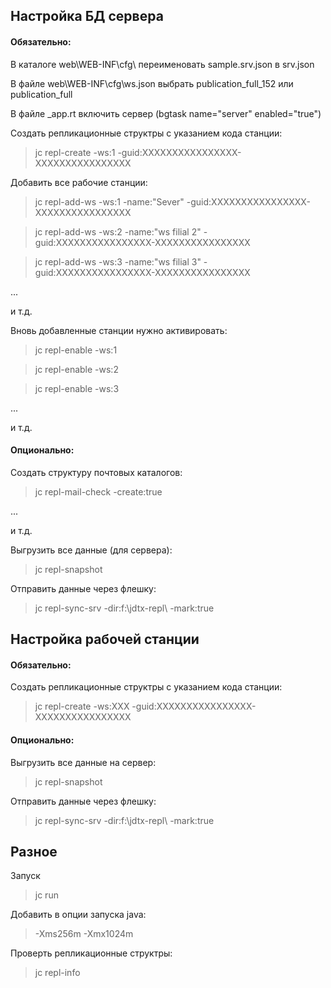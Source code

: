 ## Настройка БД сервера



#### Обязательно:

	
В каталоге web\WEB-INF\cfg\ переименовать sample.srv.json в srv.json

В файле web\WEB-INF\cfg\ws.json выбрать publication_full_152 или publication_full

В файле _app.rt включить сервер (bgtask name="server" enabled="true") 


Создать репликационные структры с указанием кода станции:

>jc repl-create -ws:1 -guid:XXXXXXXXXXXXXXXX-XXXXXXXXXXXXXXXX
                           


Добавить все рабочие станции:

>jc repl-add-ws -ws:1 -name:"Sever" -guid:XXXXXXXXXXXXXXXX-XXXXXXXXXXXXXXXX

>jc repl-add-ws -ws:2 -name:"ws filial 2" -guid:XXXXXXXXXXXXXXXX-XXXXXXXXXXXXXXXX

>jc repl-add-ws -ws:3 -name:"ws filial 3" -guid:XXXXXXXXXXXXXXXX-XXXXXXXXXXXXXXXX

...

и т.д.


Вновь добавленные станции нужно активировать:

>jc repl-enable -ws:1

>jc repl-enable -ws:2

>jc repl-enable -ws:3

...

и т.д.



#### Опционально:



Создать структуру почтовых каталогов:

>jc repl-mail-check -create:true

...

и т.д.


Выгрузить все данные (для сервера):

>jc repl-snapshot


Отправить данные через флешку:

>jc repl-sync-srv -dir:f:\jdtx-repl\ -mark:true





## Настройка рабочей станции



#### Обязательно:


Создать репликационные структры с указанием кода станции:

>jc repl-create -ws:XXX -guid:XXXXXXXXXXXXXXXX-XXXXXXXXXXXXXXXX
                           



#### Опционально:


Выгрузить все данные на сервер:

>jc repl-snapshot


Отправить данные через флешку:

>jc repl-sync-srv -dir:f:\jdtx-repl\ -mark:true



## Разное


Запуск

>jc run


Добавить в опции запуска java:

>-Xms256m -Xmx1024m



Проверть репликационные структры: 

>jc repl-info 

